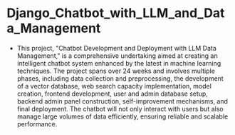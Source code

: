 # Django_Chatbot_with_LLM_and_Data_Management

- This project, "Chatbot Development and Deployment with LLM Data Management," is a comprehensive undertaking aimed at creating an intelligent chatbot system enhanced by the latest in machine learning techniques. The project spans over 24 weeks and involves multiple phases, including data collection and preprocessing, the development of a vector database, web search capacity implementation, model creation, frontend development, user and admin database setup, backend admin panel construction, self-improvement mechanisms, and final deployment. The chatbot will not only interact with users but also manage large volumes of data efficiently, ensuring reliable and scalable performance.
